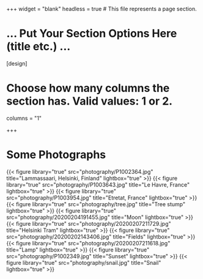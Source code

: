 +++
widget = "blank"
headless = true  # This file represents a page section.

# ... Put Your Section Options Here (title etc.) ...

[design]
  # Choose how many columns the section has. Valid values: 1 or 2.
  columns = "1"

+++

# Some Photographs

{{< figure library="true" src="photography/P1002364.jpg" title="Lammassaari, Helsinki, Finland"  lightbox="true" >}}
{{< figure library="true" src="photography/P1003643.jpg" title="Le Havre, France"  lightbox="true" >}}
{{< figure library="true" src="photography/P1003954.jpg" title="Etretat, France"  lightbox="true" >}}
{{< figure library="true" src="photography/tree.jpg" title="Tree stump" lightbox="true" >}}
{{< figure library="true" src="photography/20200204191455.jpg" title="Moon"  lightbox="true" >}}
{{< figure library="true" src="photography/20200207211729.jpg" title="Helsinki Tram" lightbox="true" >}}
{{< figure library="true" src="photography/20200202143406.jpg" title="Fields" lightbox="true" >}}
{{< figure library="true" src="photography/20200207211618.jpg" title="Lamp" lightbox="true" >}}
{{< figure library="true" src="photography/P1002349.jpg" title="Sunset" lightbox="true" >}}
{{< figure library="true" src="photography/snail.jpg" title="Snail" lightbox="true" >}}
